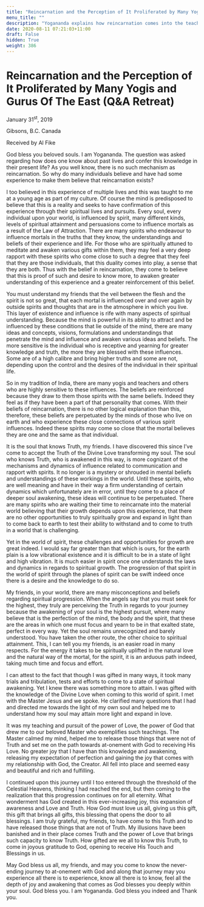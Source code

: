 ```yaml
---
title: "Reincarnation and the Perception of It Proliferated by Many Yogis and Gurus Of The East AF 31 January 2019"
menu_title: ""
description: "Yogananda explains how reincarnation comes into the teachings of the yogis of the East."
date: 2020-08-11 07:21:03+11:00
draft: False
hidden: True
weight: 386
---
```

# Reincarnation and the Perception of It Proliferated by Many Yogis and Gurus Of The East (Q&A Retreat)

January 31<sup>st</sup>, 2019

Gibsons, B.C. Canada

Received by Al Fike



God bless you beloved souls. I am Yogananda. The question was asked regarding how does one know about past lives and confer this knowledge in their present life? As you well know, there is no such mechanism as reincarnation. So why do many individuals believe and have had some experience to make them believe that reincarnation exists? 

I too believed in this experience of multiple lives and this was taught to me at a young age as part of my culture. Of course the mind is predisposed to believe that this is a reality and seeks to have confirmation of this experience through their spiritual lives and pursuits. Every soul, every individual upon your world, is influenced by spirit, many different kinds, levels of spiritual attainment and persuasions come to influence mortals as a result of the Law of Attraction. There are many spirits who endeavour to influence mortals in the truths that they know, the understandings and beliefs of their experience and life. For those who are spiritually attuned to meditate and awaken various gifts within them, they may feel a very deep rapport with these spirits who come close to such a degree that they feel that they are those individuals, that this duality comes into play, a sense that they are both. Thus with the belief in reincarnation, they come to believe that this is proof of such and desire to know more, to awaken greater understanding of this experience and a greater reinforcement of this belief. 

You must understand my friends that the veil between the flesh and the spirit is not so great, that each mortal is influenced over and over again by outside spirits and thoughts that are in the atmosphere in which you live. This layer of existence and influence is rife with many aspects of spiritual understanding. Because the mind is powerful in its ability to attract and be influenced by these conditions that lie outside of the mind, there are many ideas and concepts, visions, formulations and understandings that penetrate the mind and influence and awaken various ideas and beliefs. The more sensitive is the individual who is receptive and yearning for greater knowledge and truth, the more they are blessed with these influences. Some are of a high calibre and bring higher truths and some are not, depending upon the control and the desires of the individual in their spiritual life. 

So in my tradition of India, there are many yogis and teachers and others who are highly sensitive to these influences. The beliefs are reinforced because they draw to them those spirits with the same beliefs. Indeed they feel as if they have been a part of that personality that comes. With their beliefs of reincarnation, there is no other logical explanation than this, therefore, these beliefs are perpetuated by the minds of those who live on earth and who experience these close connections of various spirit influences. Indeed these spirits may come so close that the mortal believes they are one and the same as that individual. 

It is the soul that knows Truth, my friends. I have discovered this since I’ve come to accept the Truth of the Divine Love transforming my soul. The soul who knows Truth, who is awakened in this way, is more cognizant of the mechanisms and dynamics of influence related to communication and rapport with spirits. It no longer is a mystery or shrouded in mental beliefs and understandings of these workings in the world. Until these spirits, who are well meaning and have in their way a firm understanding of certain dynamics which unfortunately are in error, until they come to a place of deeper soul awakening, these ideas will continue to be perpetuated. There are many spirits who are waiting their time to reincarnate into the material world believing that their growth depends upon this experience, that there are no other opportunities to truly spiritually grow and expand in light than to come back to earth to test their ability to withstand and to come to truth in a world that is challenging. 

Yet in the world of spirit, these challenges and opportunities for growth are great indeed. I would say far greater than that which is ours, for the earth plain is a low vibrational existence and it is difficult to be in a state of light and high vibration. It is much easier in spirit once one understands the laws and dynamics in regards to spiritual growth. The progression of that spirit in the world of spirit through the planes of spirit can be swift indeed once there is a desire and the knowledge to do so. 

My friends, in your world, there are many misconceptions and beliefs regarding spiritual progression. When the angels say that you must seek for the highest, they truly are perceiving the Truth in regards to your journey because the awakening of your soul is the highest pursuit, where many believe that is the perfection of the mind, the body and the spirit, that these are the areas in which one must focus and yearn to be in that exalted state, perfect in every way. Yet the soul remains unrecognized and barely understood. You have taken the other route, the other choice to spiritual attainment. This, I can tell you my friends, is an easier road in many respects. For the energy it takes to be spiritually uplifted in the natural love and the natural way of the mortal, for the spirit, it is an arduous path indeed, taking much time and focus and effort. 

I can attest to the fact that though I was gifted in many ways, it took many trials and tribulation, tests and efforts to come to a state of spiritual awakening. Yet I knew there was something more to attain. I was gifted with the knowledge of the Divine Love when coming to this world of spirit. I met with the Master Jesus and we spoke. He clarified many questions that I had and directed me towards the light of my own soul and helped me to understand how my soul may attain more light and expand in love. 

It was my teaching and pursuit of the power of Love, the power of God that drew me to our beloved Master who exemplifies such teachings. The Master calmed my mind, helped me to release those things that were not of Truth and set me on the path towards at-onement with God to receiving His Love. No greater joy that I have than this knowledge and awakening, releasing my expectation of perfection and gaining the joy that comes with my relationship with God, the Creator. All fell into place and seemed easy and beautiful and rich and fulfilling. 

I continued upon this journey until I too entered through the threshold of the Celestial Heavens, thinking I had reached the end, but then coming to the realization that this progression continues on for all eternity. What wonderment has God created in this ever-increasing joy, this expansion of awareness and Love and Truth. How God must love us all, giving us this gift, this gift that brings all gifts, this blessing that opens the door to all blessings. I am truly grateful, my friends, to have come to this Truth and to have released those things that are not of Truth. My illusions have been banished and in their place comes Truth and the power of Love that brings such capacity to know Truth. How gifted are we all to know this Truth, to come in joyous gratitude to God, opening to receive His Touch and Blessings in us.

May God bless us all, my friends, and may you come to know the never-ending journey to at-onement with God and along that journey may you experience all there is to experience, know all there is to know, feel all the depth of joy and awakening that comes as God blesses you deeply within your soul. God bless you. I am Yogananda. God bless you indeed and Thank you.